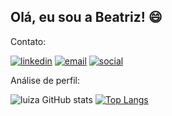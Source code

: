 <!--
**beamclive/beamclive** is a ✨ _special_ ✨ repository because its `README.md` (this file) appears on your GitHub profile.

Here are some ideas to get you started:

- 🔭 I’m currently working on ...
- 🌱 I’m currently learning ...
- 👯 I’m looking to collaborate on ...
- 🤔 I’m looking for help with ...
- 💬 Ask me about ...
- 📫 How to reach me: ...
- 😄 Pronouns: ...
- ⚡ Fun fact: ...
-->

## Olá, eu sou a Beatriz! 😄

Contato: 

[![linkedin](https://img.shields.io/badge/LinkedIn-0077B5?style=for-the-badge&logo=linkedin&logoColor=white)](https://www.linkedin.com/in/bmachado-oliveira/)
[![email](https://img.shields.io/badge/Gmail-D14836?style=for-the-badge&logo=gmail&logoColor=white)](mailto:beatrizm.oli0102@gmail.com)
[![social](https://img.shields.io/badge/Instagram-E4405F?style=for-the-badge&logo=instagram&logoColor=white)](https://instagram.com/beamclive)

Análise de perfil: 

![luiza GitHub stats](https://github-readme-stats.vercel.app/api?username=beamclive&show_icons=true&theme=cobalt)
[![Top Langs](https://github-readme-stats.vercel.app/api/top-langs/?username=beamclive&layout=compact)](https://github.com/beamclive/github-readme-stats)


